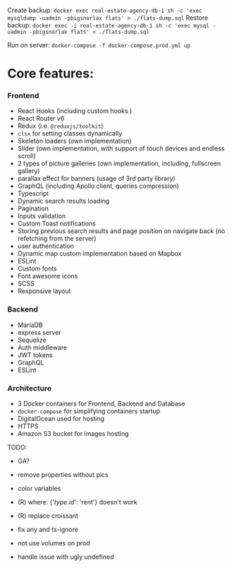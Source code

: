Create backup: `docker exec real-estate-agency-db-1 sh -c 'exec mysqldump -uadmin -pbigsnorlax flats' > ./flats-dump.sql`
Restore backup: `docker exec -i real-estate-agency-db-1 sh -c 'exec mysql -uadmin -pbigsnorlax flats' < ./flats-dump.sql`

Run on server: `docker-compose -f docker-compose.prod.yml up`

# Core features:

### Frontend
- React Hooks (including custom hooks )
- React Router v6
- Redux (i.e. `@reduxjs/toolkit`)
- `clsx` for setting classes dynamically
- Skeleton loaders (own implementation)
- Slider (own implementation, with support of touch devices and endless scroll)
- 2 types of picture galleries (own implementation, including, fullscreen gallery)
- parallax effect for banners (usage of 3rd party library)
- GraphQL (including Apollo client, queries compression)
- Typescript
- Dynamic search results loading
- Pagination
- Inputs validation
- Custom Toast notifications
- Storing previous search results and page position on navigate back (no refetching from the server) 
- user authentication
- Dynamic map custom implementation based on Mapbox
- ESLint
- Custom fonts
- Font awesome icons
- SCSS
- Responsive layout

### Backend
- MariaDB
- express server
- Sequelize
- Auth middleware
- JWT tokens
- GraphQL
- ESLint



### Architecture
- 3 Docker containers for Frontend, Backend and Database
- `docker-compose` for simplifying containers startup
- DigitalOcean used for hosting
- HTTPS
- Amazon S3 bucket for images hosting

TODO:
- GA?
- remove properties without pics
- color variables

- (R) where: {'$type.id$': 'rent'} doesn't work
- (R) replace croissant
- fix any and ts-ignore
- not use volumes on prod
- handle issue with ugly undefined
